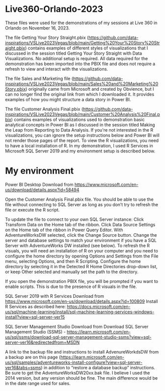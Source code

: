 # Live360-Orlando-2023

These files were used for the demonstrations of my sessions at Live 360 in Orlando on November 16, 2023.

The file Getting Your Story Straight.pbix (https://github.com/data-inspirations/VSLive2023Vegas/blob/main/Getting%20Your%20Story%20Straight.pbix) contains examples of different styles of visualizations that I discussed in the session titled Getting Your Story Straight with Data Visualizations. No additional setup is required. All data required for the demonstration has been imported into the PBIX file and does not require a refresh to view and interact with the visualizations.

The file Sales and Marketing file (https://github.com/data-inspirations/VSLive2023Vegas/blob/main/Sales%20and%20Marketing%20Story.pbix) originally came from Microsoft and created by Obvience, but I can no longer find the original link from which I downloaded it. It provides examples of how you might structure a data story in Power BI. 

The file Customer Analysis Final.pbix (https://github.com/data-inspirations/VSLive2023Vegas/blob/main/Customer%20Analysis%20Final.pbix) contains examples of visualizations used to demonstration basic analytical concepts in Power BI as I discussed in the session titled Making the Leap from Reporting to Data Analysis. If you're not interested in the R visualizations, you can ignore the setup instructions below and Power BI will not render those pages of the report.  To view the R visualizations, you need to have a local installation of R. In my demonstration, I used R Services in Microsoft SQL Server 2019 and my environment setup is described below.

# My environment

Power BI Desktop
Download from https://www.microsoft.com/en-us/download/details.aspx?id=58494

Open the Customer Analysis Final.pbix file. You should be able to use the file without connecting to SQL Server as long as you don’t try to refresh the file or execute the R script. 

To update the file to connect to your own SQL Server instance:
Click Transform Data on the Home tab of the ribbon.
Click Data Source Settings on the Home tab of the ribbon in Power Query Editor. 
With AdventureWorksDW selected, click the Change Source button.
Change the server and database settings to match your environment if you have a SQL Server with AdventureWorks DW installed (see below).
To refresh the R visuals, you will need an installation of R on your computer and you need to configure the home directory by opening Options and Settings from the File menu, selecting Options, and then R Scripting. Configure the home directory by selecting it in the Detected R Home Directories drop-down list, or keep Other selected and manually set the path to the directory.
 
If you open the demonstration PBIX file, you will be prompted if you want to enable scripts. This is due to the presence of R visuals in the file. 
 
SQL Server 2019 with R Services 
Download from https://www.microsoft.com/en-us/download/details.aspx?id=100809
Install R Services as described here: https://docs.microsoft.com/en-us/sql/machine-learning/install/sql-machine-learning-services-windows-install?view=sql-server-ver15

SQL Server Management Studio
Download from Download SQL Server Management Studio (SSMS) - https://learn.microsoft.com/en-us/sql/ssms/download-sql-server-management-studio-ssms?view=sql-server-ver16&redirectedfrom=MSDN

A link to the backup file and instructions to install AdvenureWorkdsDW from a backup are on this page (https://learn.microsoft.com/en-us/sql/samples/adventureworks-install-configure?view=sql-server-ver16&tabs=ssms) in addition to “restore a database backup” instructions. Be sure to get the AdventureWorksDW20xx.bak file. I believe I used the 2014 version, but any version should be fine. The main difference would be in the date range used for sales. 









